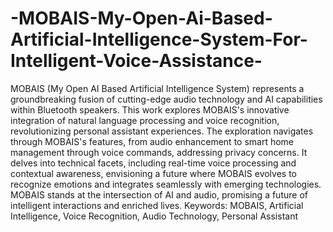 # -MOBAIS-My-Open-Ai-Based-Artificial-Intelligence-System-For-Intelligent-Voice-Assistance-
 MOBAIS (My Open AI Based Artificial Intelligence System) 
represents a groundbreaking fusion of cutting-edge audio technology and AI capabilities within Bluetooth 
speakers. This work explores MOBAIS's innovative integration of natural language processing and voice 
recognition, revolutionizing personal assistant experiences. The exploration navigates through MOBAIS's 
features, from audio enhancement to smart home management through voice commands, addressing privacy 
concerns. It delves into technical facets, including real-time voice processing and contextual awareness, 
envisioning a future where MOBAIS evolves to recognize emotions and integrates seamlessly with emerging 
technologies. MOBAIS stands at the intersection of AI and audio, promising a future of intelligent interactions 
and enriched lives. 
Keywords: MOBAIS, Artificial Intelligence, Voice Recognition, Audio Technology, Personal Assistant
